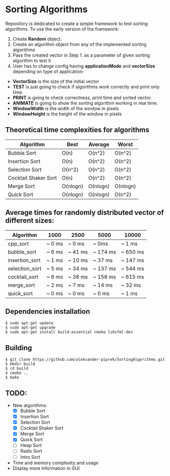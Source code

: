 # Sorting Algorithms
Repository is dedicated to create a simple framework to test sorting algorithms. To use the early version of the framework:

1. Create **Random** object.
2. Create an algorithm object from any of the implemented sorting algorithms
3. Pass the created vector in Step 1. as a parameter of given sorting algorithm to test it
4. User has to change config having **applicationMode** and **vectorSize** depending on type of application:
- **VectorSize** is the size of the initial vector
-  **TEST** is just going to check if algorithms work correctly and print only time.
- **PRINT** is going to check correctness, print time and sorted vector.
- **ANIMATE** is going to show the sorting algorithm working in real time.
- **WindowWidth** is the width of the window in pixels
- **WindowHeight** is the height of the window in pixels

## Theoretical time complexities for algorithms
| Algorithm   	        | Best 	      | Average 	    | Worst 
|-----------------------|-------------|---------------|--------
| Bubble Sort 	        | O(n) 	      | O(n^2)  	    | O(n^2)
| Insertion Sort        | O(n) 	      | O(n^2)  	    | O(n^2)
| Selection Sort        | O(n^2) 	    | O(n^2)  	    | O(n^2)
| Cocktail Shaker Sort  | O(n) 	      | O(n^2)  	    | O(n^2)
| Merge Sort            | O(nlogn) 	  | O(nlogn)  	  | O(nlogn)
| Quick Sort            | O(nlogn) 	  | O(nlogn)  	  | O(n^2)

## Average times for randomly distributed vector of different sizes:
| Algorithm   	  | 1000    | 2500    | 5000      | 10000     |
|-----------------|---------|---------|-----------|-----------|
| cpp_sort	      | ~ 0 ms  |	~ 0 ms  | ~ 0ms     | ~ 1 ms    |
| bubble_sort     | ~ 6 ms  | ~ 41 ms | ~ 174 ms  | ~ 650 ms  |
| insertion_sort  | ~ 1 ms  | ~ 10 ms | ~ 37 ms   | ~ 147 ms  |
| selection_sort  | ~ 5 ms  | ~ 34 ms | ~ 137 ms  | ~ 544 ms  |
| cocktail_sort   | ~ 6 ms  | ~ 38 ms | ~ 158 ms  | ~ 615 ms  |
| merge_sort      | ~ 2 ms  | ~ 7 ms  | ~ 14 ms   | ~ 32 ms   |
| quick_sort      | ~ 0 ms  | ~ 0 ms  | ~ 0 ms    | ~ 1  ms   |

## Dependencies installation
~~~
$ sudo apt-get update
$ sudo apt-get upgrade
$ sudo apt-get install build-essential cmake libsfml-dev
~~~

## Building
~~~
$ git clone https://github.com/aleksander-piprek/SortingAlgorithms.git
$ mkdir build
$ cd build
$ cmake ..
$ make
~~~

## TODO:
* New algorithms:
  - [x] Bubble Sort
  - [x] Insertion Sort
  - [x] Selection Sort
  - [x] Cocktail Shaker Sort
  - [x] Merge Sort
  - [x] Quick Sort
  - [ ] Heap Sort
  - [ ] Radix Sort
  - [ ] Intro Sort
  
* Time and memory complexity and usage
* Display more information in GUI